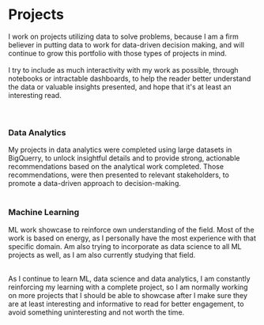 # Projects<br>
I work on projects utilizing data to solve problems, because I am a firm believer in putting data to work for data-driven decision making, and will continue to grow this portfolio with those types of projects in mind.<br><br>
I try to include as much interactivity with my work as possible, through notebooks or intractable dashboards, to help the reader better understand the data or valuable insights presented, and hope that it's at least an interesting read.<br><br><br>

### Data Analytics<br>
My projects in data analytics were completed using large datasets in BigQuerry, to unlock insightful details and to provide strong, actionable recommendations based on the analytical work completed. Those recommendations, were then presented to relevant stakeholders, to promote a data-driven approach to decision-making.<br><br>

### Machine Learning<br>
ML work showcase to reinforce own understanding of the field. Most of the work is based on energy, as I personally have the most experience with that specific domain. Am also trying to incorporate as data science to all ML projects as well, as I am also currently studying that field.<br><br>

As I continue to learn ML, data science and data analytics, I am constantly reinforcing my learning with a complete project, so I am normally working on more projects that I should be able to showcase after I make sure they are at least interesting and informative to read for better engagement, to avoid something uninteresting and not worth the time.